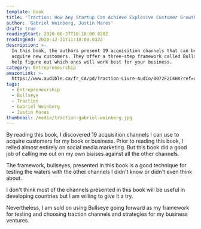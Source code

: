 ```yaml
---
template: book
title: 'Traction: How Any Startup Can Achieve Explosive Customer Growth'
author: 'Gabriel Weinberg, Justin Mares'
draft: true
readingStart: 2020-06-27T10:18:00.020Z
readingEnd: 2020-12-31T11:18:00.032Z
description: >-
  In this book, the authors present 19 acquisition channels that can be used to
  acquire new customers. They offer a three-step framework called Bullseye to
  help figure out which ones will work best for your business.
category: Entrepreneurship
amazonLink: >-
  https://www.audible.ca/fr_CA/pd/Traction-Livre-Audio/B072F2C4HX?ref=a_library_t_c5_libItem_&pf_rd_p=a00014e8-d2ee-472f-a5f3-837e4e395ee4&pf_rd_r=K9MFPD5EBGVRSDFAN0CQ
tags:
  - Entrepreneurship
  - Bullseye
  - Traction
  - Gabriel Weinberg
  - Justin Mares
thumbnail: /media/traction-gabriel-weinberg.jpg
---
```

By reading this book, I discovered 19 acquisition channels I can use to acquire customers for my book or business. Prior to reading this book, I relied almost entirely on social media marketing. But this book did a good job of calling me out on my own biaises against all the other channels.

The framework, bullseyes, presented in this book is a good technique for testing the waters with the other channels I didn't know or didn't even think about.

I don't think most of the channels presented in this book will be useful in developing countries but I am willing to give it a try.

Nevertheless, I am sold on using Bullseye going forward as my framework for testing and choosing traction channels and strategies for my business ventures.
